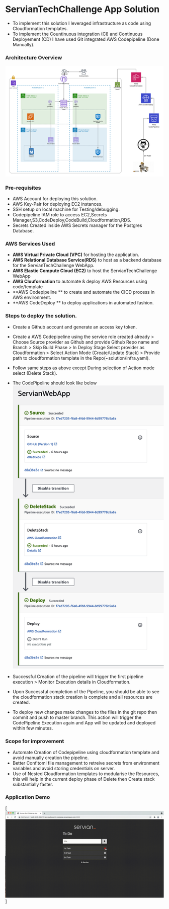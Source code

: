 # ServianTechChallenge App Solution

- To implement this solution I leveraged infrastructure as code using Cloudformation templates.
- To implement the Countinuous integration (CI) and Continuous Deployement (CD) I have used Git integrated AWS Codepipeline (Done Manually).

### Architecture Overview
![architecture diagram](/solution/Architecture.png?raw=true)


### Pre-requisites
- AWS Account for deploying this solution.
- AWS Key-Pair for deploying EC2 instances.
- SSH setup on local machine for Testing/debugging.
- Codepipeline IAM role to access EC2,Secrets Manager,S3,CodeDeploy,CodeBuild,Cloudformation,RDS.
- Secrets Created inside AWS Secrets manager for the Postgres Database.

### AWS Services Used
- **AWS Virtual Private Cloud (VPC)** for hosting the application.
- **AWS Relational Database Service(RDS)** to host as a backend database for the ServianTechChallenge WebApp.
- **AWS Elastic Compute Cloud (EC2)** to host the ServianTechChallenge WebApp
- **AWS Clouformation** to automate & deploy AWS Resources using code/template
- **AWS Codepipeline ** to create and automate the CICD process in AWS environment.
- **AWS CodeDeploy ** to deploy applications in automated fashion.


### Steps to deploy the solution.
- Create a Github account and generate an access key token.
- Create a AWS Codepipeline using the service role created already > Choose Source provider as Github and provide Github Repo name and Branch > Skip Build Phase > In Deploy Stage Select provider as Cloudformation > Select Action Mode (Create/Update Stack) > Provide path to cloudformation template in the Repo(~solution/infra.yaml).
- Follow same steps as above except During selection of Action mode select (Delete Stack).
- The CodePipeline should look like below 
  ![CodePipeline](/solution/codepipeline.png?raw=true)
 
- Successful Creation of the pipeline will trigger the first pipeline execution > Monitor Execution details in Cloudformation.
- Upon Successful completion of the Pipeline, you should be able to see the cloudformation stack creation is complete and all resources are created.
- To deploy new changes make changes to the files in the git repo then commit and push to master branch. This action will trigger the CodePipeline Execution again and App will be updated and deployed within few minutes.


### Scope for improvement
- Automate Creation of Codepipeline using cloudformation template and avoid manually creation the pipeline.
- Better Conf.toml file management to retreive secrets from environment variables and avoid storing credentials on server.
- Use of Nested Cloudformation templates to modularise the Resources, this will help in the current deploy phase of Delete then Create stack substantially faster. 

### Application Demo 

[![Alt text for your video](/solution//mov.gif)]